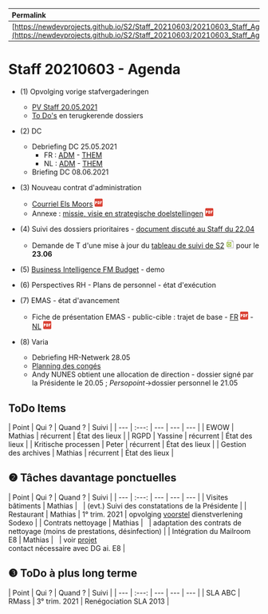 <link rel="stylesheet" href="https://newdevprojects.github.io/S2/S2.css">
<link rel="stylesheet" href="S2.css">

&nbsp;

| Permalink |
| :--- |
| [https://newdevprojects.github.io/S2/Staff_20210603/20210603_Staff_Agenda.html](https://newdevprojects.github.io/S2/Staff_20210603/20210603_Staff_Agenda.html) | 

# Staff 20210603 - Agenda

* (1) Opvolging vorige stafvergaderingen
	* [PV Staff 20.05.2021](http://simp.ly/p/NX5QlF)
	* [To Do's](#todo) en terugkerende dossiers
* (2) DC 
	* Debriefing DC 25.05.2021
		* FR : [ADM](https://newdevprojects.github.io/S2/Staff/20210525_Adm_FR.pdf) - [THEM](https://newdevprojects.github.io/S2/Staff/20210525_Them_FR.pdf)
		* NL : [ADM](https://newdevprojects.github.io/S2/Staff/20210525_Adm_NL.pdf) - [THEM](https://newdevprojects.github.io/S2/Staff/20210525_Them_NL.pdf)
	* Briefing DC 08.06.2021
* (3) Nouveau contrat d'administration
	* [Courriel Els Moors](Mail_EMoors_20210526.pdf) ![](pdf.png)
	* Annexe : [missie, visie en strategische doelstellingen](Missie_visie_en_strategische_doelstellingen.pdf) ![](pdf.png)
* (4) Suivi des dossiers prioritaires - [document discuté au Staff du 22.04](https://newdevprojects.github.io/S2/Staff_20210422/Tableau_Suivi_dossiers_prioritaires_S2.pdf)
	* Demande de T d'une mise à jour du [tableau de suivi de S2](boordtabelprioriteiten.xlsx) ![](excel.png) pour le <b>23.06</b> 
* (5) [Business Intelligence FM Budget](Business_Intelligence_FM_Budget.md) - demo
* (6) Perspectives RH - Plans de personnel - état d'exécution
* (7) EMAS - état d'avancement
	* Fiche de présentation EMAS - public-cible : trajet de base - [FR](EMAS_Fiche_accueil_FR.pdf) ![](pdf.png) - [NL](EMAS_Fiche_accueil_NL.pdf) ![](pdf.png)

* (8) Varia
	* Debriefing HR-Netwerk 28.05
	* [Planning des congés]() 
	* Andy NUNES obtient une allocation de direction - dossier signé par la Présidente le 20.05 ; *Persopoint*&rarr;dossier personnel le 21.05

<a name="todo"> </a>

## ToDo Items

| Point | Qui ? | Quand ? | Suivi |
| --- | :---: | --- | --- | --- |
| EWOW | Mathias | récurrent | &Eacute;tat des lieux |
| RGPD | Yassine | récurrent | &Eacute;tat des lieux |
| Kritische processen | Peter | récurrent | &Eacute;tat des lieux |
| Gestion des archives | Mathias | récurrent | &Eacute;tat des lieux |

## &#10103; Tâches davantage ponctuelles

| Point | Qui ? | Quand ? | Suivi |
| --- | :---: | --- | --- | --- |
| Visites bâtiments | Mathias | &nbsp; | (evt.) Suivi des constatations de la Présidente |
| Restaurant | Mathias | 1° trim. 2021 | opvolging [voorstel](https://newdevprojects.github.io/S2/Staff_20210107/20210107_Sodexo_aangepaste_werking.pdf) dienstverlening Sodexo |
| Contrats nettoyage | Mathias | &nbsp; | adaptation des contrats de nettoyage (moins de prestations, désinfection) |
| Intégration du Mailroom E8 | Mathias | &nbsp; | voir [projet](https://newdevprojects.github.io/S2/Staff_20210204/Nota_verzendingsdienst_E8.pdf)<br>contact nécessaire avec DG ai. E8 |

## &#10104; ToDo à plus long terme

| Point | Qui ? | Quand ? | Suivi |
| --- | :---: | --- | --- | --- |
| SLA ABC | RMass | 3° trim. 2021 | Renégociation SLA 2013 |
